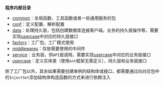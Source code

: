 **程序内部目录**

- [common](common)：全局函数、工具函数或者一些通用服务的包
- [conf](conf)：定义配置、解析配置
- [data](data)：处理持久层，包括创建数据库连接客户端，业务的持久层操作等，需要实现[usercase](usercase)中对应的持久层接口
- [factory](factory)：工厂包，工厂模式使用
- [middlewares](middleware)：存放需要使用的中间件
- [service](service)：业务层，供`API`层调用，需要实现[usercase](usercase)中对应的业务层接口
- [usercase](usercase)：定义实体类（使用`ent`框架无需定义），持久层和业务层接口

除了工厂包以外，其余如果需要创建单例的结构体或接口，都需要通过向对应包中的`InjectSet`添加结构体构造函数的方式来进行依赖注入